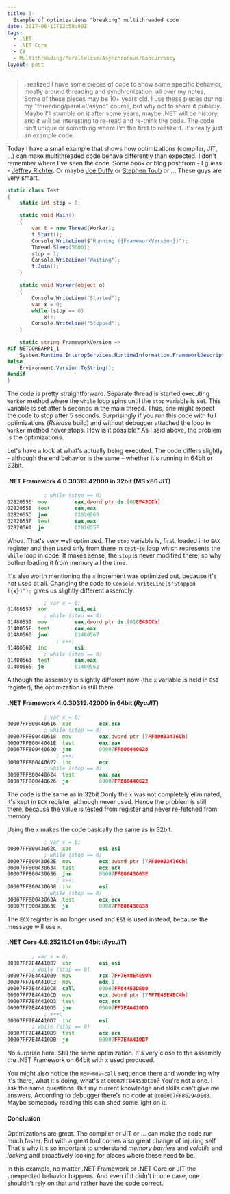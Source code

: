 ```yaml
---
title: |-
  Example of optimizations "breaking" multithreaded code
date: 2017-06-11T12:58:00Z
tags:
  - .NET
  - .NET Core
  - C#
  - Multithreading/Parallelism/Asynchronous/Concurrency
layout: post
---
```

> I realized I have some pieces of code to show some specific behavior, mostly around threading and synchronization, all over my notes. Some of these pieces may be 10+ years old. I use these pieces during my "threading/parallel/async" course, but why not to share it publicly. Maybe I'll stumble on it after some years, maybe .NET will be history, and it will be interesting to re-read and re-think the code. The code isn't unique or something where I'm the first to realize it. It's really just an example code.

Today I have a small example that shows how optimizations (compiler, JIT, ...) can make multithreaded code behave differently than expected. I don't remember where I've seen the code. Some book or blog post from - I guess - [Jeffrey Richter][1]. Or maybe [Joe Duffy][2] or [Stephen Toub][3] or ... These guys are very smart. 

<!-- excerpt -->

```csharp
static class Test
{
	static int stop = 0;

	static void Main()
	{
		var t = new Thread(Worker);
		t.Start();
		Console.WriteLine($"Running ({FrameworkVersion})");
		Thread.Sleep(5000);
		stop = 1;
		Console.WriteLine("Waiting");
		t.Join();
	}

	static void Worker(object o)
	{
		Console.WriteLine("Started");
		var x = 0;
		while (stop == 0)
			x++;
		Console.WriteLine("Stopped");
	}

	static string FrameworkVersion =>
#if NETCOREAPP1_1
	System.Runtime.InteropServices.RuntimeInformation.FrameworkDescription;
#else
	Environment.Version.ToString();
#endif
}
```

The code is pretty straightforward. Separate thread is started executing `Worker` method where the `while` loop spins until the `stop` variable is set. This variable is set after 5 seconds in the main thread. Thus, one might expect the code to stop after 5 seconds. Surprisingly if you run this code with full optimizations (_Release_ build) and without debugger attached the loop in `Worker` method never stops. How is it possible? As I said above, the problem is the optimizations.
																															
Let's have a look at what's actually being executed. The code differs slightly - although the end behavior is the same - whether it's running in 64bit or 32bit.  

#### .NET Framework 4.0.30319.42000 in 32bit (MS x86 JIT)

```asm
			; while (stop == 0)
02820556  mov         eax,dword ptr ds:[00EF43CCh]  
0282055B  test        eax,eax  
0282055D  jne         02820563  
0282055F  test        eax,eax  
02820561  je          0282055F  
```

Whoa. That's very well optimized. The `stop` variable is, first, loaded into `EAX` register and then used only from there in `test`-`je` loop which represents the `while` loop in code. It makes sense, the `stop` is never modified there, so why bother loading it from memory all the time. 

It's also worth mentioning the `x` increment was optimized out, because it's not used at all. Changing the code to `Console.WriteLine($"Stopped ({x})");` gives us slightly different assembly.

```asm
			; var x = 0;
01480557  xor         esi,esi  
			; while (stop == 0)
01480559  mov         eax,dword ptr ds:[010E43CCh]  
0148055E  test        eax,eax  
01480560  jne         01480567  
				; x++;
01480562  inc         esi  
			; while (stop == 0)
01480563  test        eax,eax  
01480565  je          01480562
```

Although the assembly is slightly different now (the `x` variable is held in `ESI` register), the optimization is still there.  

#### .NET Framework 4.0.30319.42000 in 64bit (_RyuJIT_)

```asm
			; var x = 0;
00007FF800440616  xor         ecx,ecx  
			; while (stop == 0)
00007FF800440618  mov         eax,dword ptr [7FF80033476Ch]  
00007FF80044061E  test        eax,eax  
00007FF800440620  jne         00007FF800440628  
				; x++;
00007FF800440622  inc         ecx  
			; while (stop == 0)
00007FF800440624  test        eax,eax  
00007FF800440626  je          00007FF800440622  
```

The code is the same as in 32bit.Oonly the `x` was not completely eliminated, it's kept in `ECX` register, although never used. Hence the problem is still there, because the value is tested from register and never re-fetched from memory.

Using the `x` makes the code basically the same as in 32bit.

```asm
			; var x = 0;
00007FF80043062C  xor         esi,esi  
			; while (stop == 0)
00007FF80043062E  mov         ecx,dword ptr [7FF80032476Ch]  
00007FF800430634  test        ecx,ecx  
00007FF800430636  jne         00007FF80043063E  
				; x++;
00007FF800430638  inc         esi  
			; while (stop == 0)
00007FF80043063A  test        ecx,ecx  
00007FF80043063C  je          00007FF800430638  
```

The `ECX` register is no longer used and `ESI` is used instead, because the message will use `x`. 

#### .NET Core 4.6.25211.01 on 64bit (_RyuJIT_)

```asm
		; var x = 0;
00007FF7E4A410B7  xor         esi,esi  
		; while (stop == 0)
00007FF7E4A410B9  mov         rcx,7FF7E48E4E90h  
00007FF7E4A410C3  mov         edx,1  
00007FF7E4A410C8  call        00007FF84453DE80  
00007FF7E4A410CD  mov         ecx,dword ptr [7FF7E48E4EC4h]  
00007FF7E4A410D3  test        ecx,ecx  
00007FF7E4A410D5  jne         00007FF7E4A410DD  
			; x++;
00007FF7E4A410D7  inc         esi  
		; while (stop == 0)
00007FF7E4A410D9  test        ecx,ecx  
00007FF7E4A410DB  je          00007FF7E4A410D7
```

No surprise here. Still the same optimization. It's very close to the assembly the .NET Framework on 64bit with `x` used produced.

You might also notice the `mov`-`mov`-`call` sequence there and wondering why it's there, what it's doing, what's at `00007FF84453DE80`? You're not alone. I ask the same questions. But my current knowledge and skills can't give me answers. According to debugger there's no code at `0x00007FF86294DE80`. Maybe somebody reading this can shed some light on it.

#### Conclusion

Optimizations are great. The compiler or JIT or ... can make the code run much faster. But with a great tool comes also great change of injuring self. That's why it's so important to understand _memory barriers_ and _volatile_ and _locking_ and proactively looking for places where these need to be. 

In this example, no matter .NET Framework or .NET Core or JIT the unexpected behavior happens. And even if it didn't in one case, one shouldn't rely on that and rather have the code correct.  

[1]: https://twitter.com/jeffrichter
[2]: http://joeduffyblog.com/
[3]: https://github.com/stephentoub